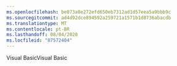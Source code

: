 ```yaml
---
ms.openlocfilehash: be073a8e272efd650eb7312ad1d57eea5a9bbb9c
ms.sourcegitcommit: ad4d92dce894592a259721a1571b1d8736abacdb
ms.translationtype: MT
ms.contentlocale: pt-BR
ms.lasthandoff: 08/04/2020
ms.locfileid: "87572404"
---
```

 <span data-ttu-id="c2e6c-101">Visual Basic</span><span class="sxs-lookup"><span data-stu-id="c2e6c-101">Visual Basic</span></span> 